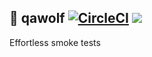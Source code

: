 ## 🐺 qawolf [![CircleCI](https://circleci.com/gh/qawolf/qawolf.svg?style=svg&circle-token=abb412f04ff4170b8c929bbfb37bc1662c5573c5)](https://circleci.com/gh/qawolf/qawolf) ![](https://github.com/qawolf/qawolf/workflows/Test/badge.svg)

Effortless smoke tests
